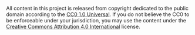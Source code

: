All content in this project is released from copyright dedicated to the public domain according to the [CC0 1.0 Universal](https://creativecommons.org/publicdomain/zero/1.0/legalcode). If you do not believe the CC0 to be enforceable under your jurisdiction, you may use the content under the [Creative Commons Attribution 4.0 International](https://creativecommons.org/licenses/by/4.0/) license\.
